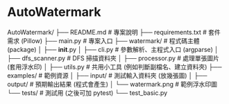 # AutoWatermark


AutoWatermark/
├── README.md              # 專案說明
├── requirements.txt       # 套件需求 (Pillow)
├── main.py                # 專案入口
├── watermark/             # 程式碼主體 (package)
│   ├── __init__.py
│   ├── cli.py             # 參數解析、主程式入口 (argparse)
│   ├── dfs_scanner.py     # DFS 掃描資料夾
│   ├── processor.py       # 處理單張圖片 (套用浮水印)
│   ├── utils.py           # 共用小工具 (例如判斷副檔名、建立資料夾)
├── examples/              # 範例資源
│   ├── input/             # 測試輸入資料夾 (放幾張圖)
│   ├── output/            # 預期輸出結果 (程式會產生)
│   └── watermark.png      # 範例浮水印圖
└── tests/                 # 測試用 (之後可加 pytest)
    └── test_basic.py


